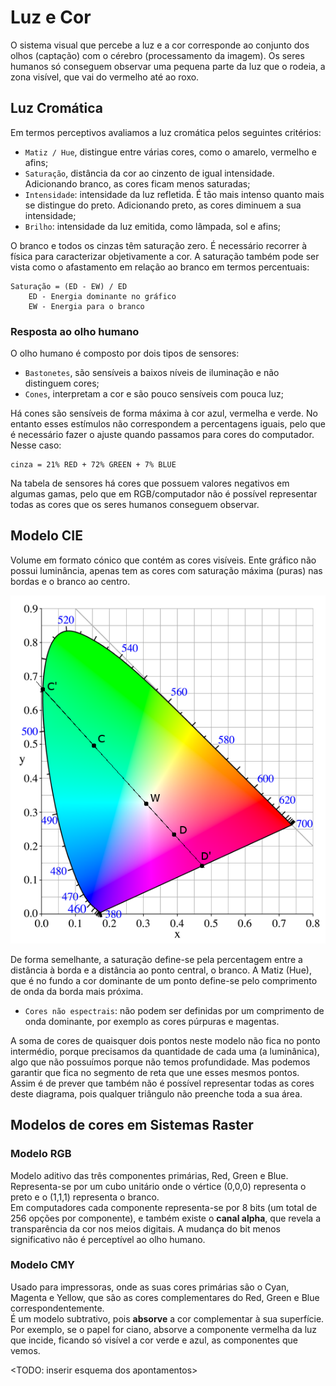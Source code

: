 # Luz e Cor

O sistema visual que percebe a luz e a cor corresponde ao conjunto dos olhos (captação) com o cérebro (processamento da imagem). Os seres humanos só conseguem observar uma pequena parte da luz que o rodeia, a zona visível, que vai do vermelho até ao roxo.

## Luz Cromática

Em termos perceptivos avaliamos a luz cromática pelos seguintes critérios:
- `Matiz / Hue`, distingue entre várias cores, como o amarelo, vermelho e afins;
- `Saturação`, distância da cor ao cinzento de igual intensidade. Adicionando branco, as cores ficam menos saturadas;
- `Intensidade`: intensidade da luz refletida. É tão mais intenso quanto mais se distingue do preto. Adicionando preto, as cores diminuem a sua intensidade;
- `Brilho`: intensidade da luz emitida, como lâmpada, sol e afins;

O branco e todos os cinzas têm saturação zero. É necessário recorrer à física para caracterizar objetivamente a cor. A saturação também pode ser vista como o afastamento em relação ao branco em termos percentuais:

```note
Saturação = (ED - EW) / ED
    ED - Energia dominante no gráfico
    EW - Energia para o branco
```

### Resposta ao olho humano

O olho humano é composto por dois tipos de sensores:
- `Bastonetes`, são sensíveis a baixos níveis de iluminação e não distinguem cores;
- `Cones`, interpretam a cor e são pouco sensíveis com pouca luz;

Há cones são sensíveis de forma máxima à cor azul, vermelha e verde. No entanto esses estímulos não correspondem a percentagens iguais, pelo que é necessário fazer o ajuste quando passamos para cores do computador. Nesse caso:

```note
cinza = 21% RED + 72% GREEN + 7% BLUE
```

Na tabela de sensores há cores que possuem valores negativos em algumas gamas, pelo que em RGB/computador não é possível representar todas as cores que os seres humanos conseguem observar.

## Modelo CIE

Volume em formato cónico que contém as cores visíveis. Ente gráfico não possui luminância, apenas tem as cores com saturação máxima (puras) nas bordas e o branco ao centro.

![CIE](../Images/CIE.png)

De forma semelhante, a saturação define-se pela percentagem entre a distância à borda e a distância ao ponto central, o branco. A Matiz (Hue), que é no fundo a cor dominante de um ponto define-se pelo comprimento de onda da borda mais próxima.

- `Cores não espectrais`: não podem ser definidas por um comprimento de onda dominante, por exemplo as cores púrpuras e magentas.

A soma de cores de quaisquer dois pontos neste modelo não fica no ponto intermédio, porque precisamos da quantidade de cada uma (a luminânica), algo que não possuímos porque não temos profundidade. Mas podemos garantir que fica no segmento de reta que une esses mesmos pontos. <br>
Assim é de prever que também não é possível representar todas as cores deste diagrama, pois qualquer triângulo não preenche toda a sua área.

## Modelos de cores em Sistemas Raster

### Modelo RGB

Modelo aditivo das três componentes primárias, Red, Green e Blue. Representa-se por um cubo unitário onde o vértice (0,0,0) representa o preto e o (1,1,1) representa o branco.<br>
Em computadores cada componente representa-se por 8 bits (um total de 256 opções por componente), e também existe o **canal alpha**, que revela a transparência da cor nos meios digitais. A mudança do bit menos significativo não é perceptível ao olho humano.

### Modelo CMY

Usado para impressoras, onde as suas cores primárias são o Cyan, Magenta e Yellow, que são as cores complementares do Red, Green e Blue correspondentemente.<br>
É um modelo subtrativo, pois **absorve** a cor complementar à sua superfície. Por exemplo, se o papel for ciano, absorve a componente vermelha da luz que incide, ficando só visível a cor verde e azul, as componentes que vemos.

<TODO: inserir esquema dos apontamentos>